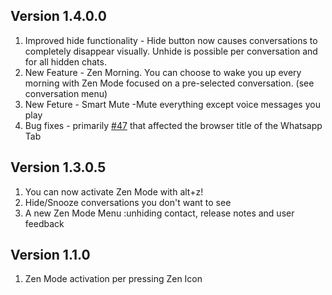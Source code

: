 Version 1.4.0.0
---------------
1. Improved hide functionality - Hide button now causes conversations to completely disappear visually. Unhide is possible per conversation and for all hidden chats.
2. New Feature - Zen Morning. You can choose to wake you up every morning with Zen Mode focused on a pre-selected conversation. (see conversation menu)
3. New Feture - Smart Mute -Mute everything except voice messages you play
4. Bug fixes - primarily [#47](https://github.com/zen-mode/Whatsapp-Zen-Mode/issues/47) that affected the browser title of the Whatsapp Tab

Version 1.3.0.5
---------------
1. You can now activate Zen Mode with alt+z!
2. Hide/Snooze conversations you don't want to see
3. A new Zen Mode Menu :unhiding contact, release notes and user feedback

Version 1.1.0
-------------
1. Zen Mode activation per pressing Zen Icon
